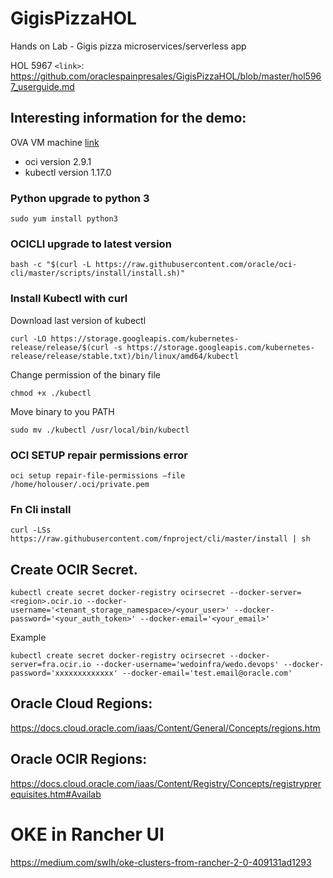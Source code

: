 # GigisPizzaHOL
Hands on Lab - Gigis pizza microservices/serverless app

HOL 5967 `<link>`: <https://github.com/oraclespainpresales/GigisPizzaHOL/blob/master/hol5967_userguide.md>

## Interesting information for the demo:

OVA VM machine [link](https://objectstorage.eu-frankfurt-1.oraclecloud.com/p/smpE_ekRW19rd4H31B4fPspIqXxRm-iSuaQ9kOc8_K8/n/wedoinfra/b/DevCS_Clone_WedoDevops/o/HOL5967-OOW2019%20OVAHOL5967-OOW2019.ova "ova hol")
- oci version 2.9.1
- kubectl version 1.17.0

### Python upgrade to python 3
```
sudo yum install python3

```
### OCICLI upgrade to latest version
```
bash -c "$(curl -L https://raw.githubusercontent.com/oracle/oci-cli/master/scripts/install/install.sh)"
```
### Install Kubectl with curl
Download last version of kubectl
```
curl -LO https://storage.googleapis.com/kubernetes-release/release/$(curl -s https://storage.googleapis.com/kubernetes-release/release/stable.txt)/bin/linux/amd64/kubectl
```
Change permission of the binary file
```
chmod +x ./kubectl
```
Move binary to you PATH
```
sudo mv ./kubectl /usr/local/bin/kubectl
```
### OCI SETUP repair permissions error
```
oci setup repair-file-permissions –file /home/holouser/.oci/private.pem
```
### Fn Cli install
```
curl -LSs https://raw.githubusercontent.com/fnproject/cli/master/install | sh
```
## Create OCIR Secret.
```
kubectl create secret docker-registry ocirsecret --docker-server=<region>.ocir.io --docker-username='<tenant_storage_namespace>/<your_user>' --docker-password='<your_auth_token>' --docker-email='<your_email>'
```
Example
```
kubectl create secret docker-registry ocirsecret --docker-server=fra.ocir.io --docker-username='wedoinfra/wedo.devops' --docker-password='xxxxxxxxxxxxx' --docker-email='test.email@oracle.com'
```
## Oracle Cloud Regions:
https://docs.cloud.oracle.com/iaas/Content/General/Concepts/regions.htm

## Oracle OCIR Regions:
https://docs.cloud.oracle.com/iaas/Content/Registry/Concepts/registryprerequisites.htm#Availab

# OKE in Rancher UI

https://medium.com/swlh/oke-clusters-from-rancher-2-0-409131ad1293

